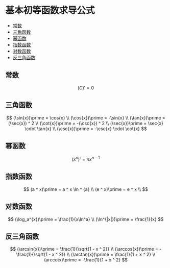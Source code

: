 # 基本初等函数求导公式

* [常数](#常数)
* [三角函数](#三角函数)
* [幂函数](#幂函数)
* [指数函数](#指数函数)
* [对数函数](#对数函数)
* [反三角函数](#反三角函数)

## 常数

$$
(C)\prime = 0
$$

## 三角函数

$$
(\sin{x})\prime = \cos{x}
\\
(\cos{x})\prime = -\sin{x}
\\
(\tan{x})\prime = (\sec{x}) ^ 2
\\
(\cot{x})\prime = -(\csc{x}) ^ 2
\\
(\sec{x})\prime = \sec{x} \cdot \tan{x}
\\
(\csc{x})\prime = -\csc{x} \cdot \cot{x}
$$

## 幂函数

$$
(x ^ n)\prime = nx ^ {n - 1}
$$

## 指数函数

$$
(a ^ x)\prime = a ^ x \ln ^ {a}
\\
(e ^ x)\prime = e ^ x
\\
$$

## 对数函数

$$
(\log_a^{x})\prime = \frac{1}{x\ln^a}
\\
(\ln^{|x|})\prime = \frac{1}{x}
$$

## 反三角函数

$$
(\arcsin{x})\prime = \frac{1}{\sqrt{1 - x ^ 2}}
\\
(\arccos{x})\prime = -\frac{1}{\sqrt{1 - x ^ 2}}
\\
(\arctan{x})\prime = \frac{1}{1 + x ^ 2}
\\
(arccotx)\prime = -\frac{1}{1 + x ^ 2}
$$



